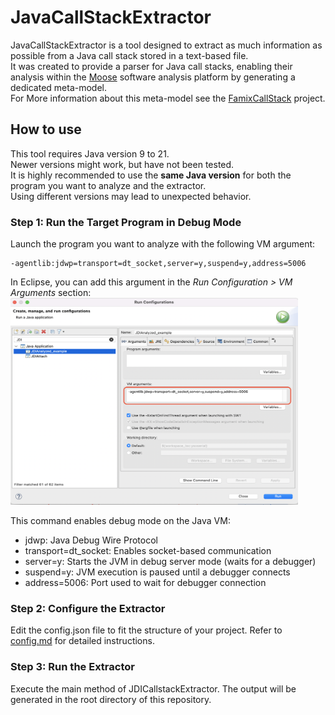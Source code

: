 # JavaCallStackExtractor 

JavaCallStackExtractor is a tool designed to extract as much information as possible from a Java call stack stored in a text-based file.  
It was created to provide a parser for Java call stacks, enabling their analysis within the [Moose](https://moosetechnology.org/) software analysis platform by generating a dedicated meta-model.   
For More information about this meta-model see the [FamixCallStack](https://github.com/LeoDefossez/FamixCallStack) project.


##  How to use

This tool requires Java version 9 to 21.  
Newer versions might work, but have not been tested.  
It is highly recommended to use the **same Java version** for both the program you want to analyze and the extractor.  
Using different versions may lead to unexpected behavior.  

### Step 1: Run the Target Program in Debug Mode 
Launch the program you want to analyze with the following VM argument:
```
-agentlib:jdwp=transport=dt_socket,server=y,suspend=y,address=5006 
``` 


In Eclipse, you can add this argument in the *Run Configuration > VM Arguments* section: 
	<img src="utils/image/run-Config-VMargs.png" width="460" height="331">  

This command enables debug mode on the Java VM:  
- jdwp: Java Debug Wire Protocol
- transport=dt_socket: Enables socket-based communication
- server=y: Starts the JVM in debug server mode (waits for a debugger)
- suspend=y: JVM execution is paused until a debugger connects
- address=5006: Port used to wait for debugger connection

### Step 2: Configure the Extractor
Edit the config.json file to fit the structure of your project.
Refer to  [config.md](utils/tutorials/config.md) for detailed instructions.

### Step 3: Run the Extractor
Execute the main method of JDICallstackExtractor.
The output will be generated in the root directory of this repository.
